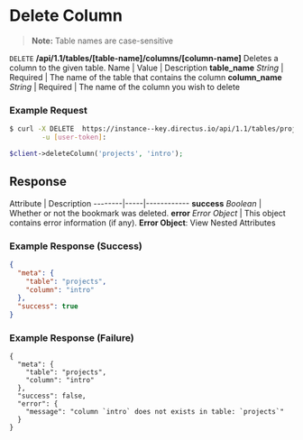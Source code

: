 # Delete Column

> **Note:** Table names are case-sensitive

<span class="request">`DELETE` **/api/1.1/tables/[table-name]/columns/[column-name]**</span>
<span class="description">Deletes a column to the given table.</span>
<span class="arguments">Name</span> | Value | Description
**table_name** _String_             | <span class="required">Required</span>    | The name of the table that contains the column
**column_name** _String_            | <span class="required">Required</span>    | The name of the column you wish to delete

### Example Request

```bash
$ curl -X DELETE  https://instance--key.directus.io/api/1.1/tables/projects/columns/intro \
        -u [user-token]:
```

```php
$client->deleteColumn('projects', 'intro');
```

## Response

<span class="attributes">Attribute</span> | Description
--------|-----|------------
**success** _Boolean_ | Whether or not the bookmark was deleted.
**error** _Error Object_ | This object contains error information (if any). <a class="object">**Error Object**: View Nested Attributes</a>

### Example Response (Success)

```json
{
  "meta": {
    "table": "projects",
    "column": "intro"
  },
  "success": true
}
```

### Example Response (Failure)

```
{
  "meta": {
    "table": "projects",
    "column": "intro"
  },
  "success": false,
  "error": {
    "message": "column `intro` does not exists in table: `projects`"
  }
}
```
